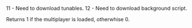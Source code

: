 11 - Need to download tunables.
12 - Need to download background script.

Returns 1 if the multiplayer is loaded, otherwhise 0.
